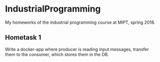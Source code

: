 # IndustrialProgramming
My homeworks of the industrial programming course at MIPT, spring 2018.

## Hometask 1
Write a docker-app where producer is reading input messages, transfer them to the consumer, which stores them in the DB.

